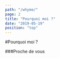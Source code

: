 ```yaml
---
path: "/whyme/"
page: 2
title: "Pourquoi moi ?"
date: "2019-05-19"
position: "top"
---
```


#Pourquoi moi ?

###Proche de vous
